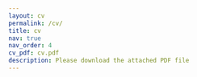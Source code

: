 ```yaml
---
layout: cv
permalink: /cv/
title: cv
nav: true
nav_order: 4
cv_pdf: cv.pdf
description: Please download the attached PDF file 
---
```

